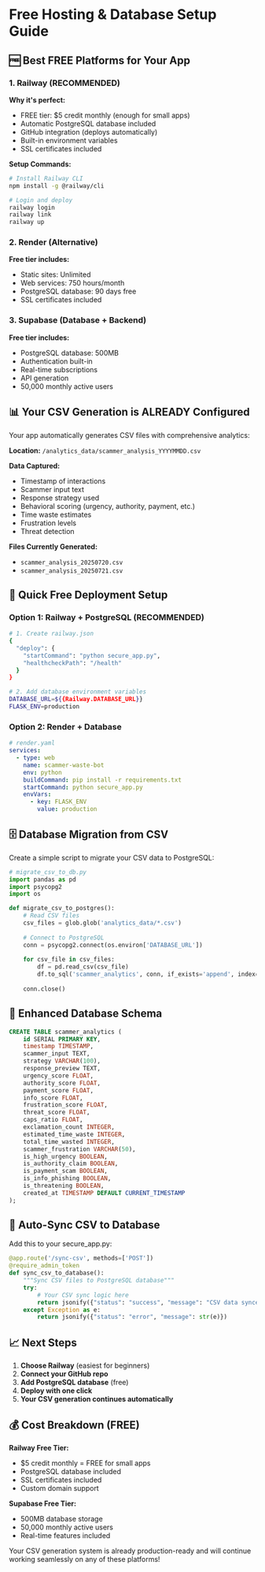 # Free Hosting & Database Setup Guide

## 🆓 Best FREE Platforms for Your App

### 1. **Railway** (RECOMMENDED)
**Why it's perfect:**
- FREE tier: $5 credit monthly (enough for small apps)
- Automatic PostgreSQL database included
- GitHub integration (deploys automatically)
- Built-in environment variables
- SSL certificates included

**Setup Commands:**
```bash
# Install Railway CLI
npm install -g @railway/cli

# Login and deploy
railway login
railway link
railway up
```

### 2. **Render** (Alternative)
**Free tier includes:**
- Static sites: Unlimited
- Web services: 750 hours/month
- PostgreSQL database: 90 days free
- SSL certificates included

### 3. **Supabase** (Database + Backend)
**Free tier includes:**
- PostgreSQL database: 500MB
- Authentication built-in
- Real-time subscriptions
- API generation
- 50,000 monthly active users

## 📊 Your CSV Generation is ALREADY Configured

Your app automatically generates CSV files with comprehensive analytics:

**Location:** `/analytics_data/scammer_analysis_YYYYMMDD.csv`

**Data Captured:**
- Timestamp of interactions
- Scammer input text
- Response strategy used
- Behavioral scoring (urgency, authority, payment, etc.)
- Time waste estimates
- Frustration levels
- Threat detection

**Files Currently Generated:**
- `scammer_analysis_20250720.csv`
- `scammer_analysis_20250721.csv`

## 🚀 Quick Free Deployment Setup

### Option 1: Railway + PostgreSQL (RECOMMENDED)
```bash
# 1. Create railway.json
{
  "deploy": {
    "startCommand": "python secure_app.py",
    "healthcheckPath": "/health"
  }
}

# 2. Add database environment variables
DATABASE_URL=${{Railway.DATABASE_URL}}
FLASK_ENV=production
```

### Option 2: Render + Database
```yaml
# render.yaml
services:
  - type: web
    name: scammer-waste-bot
    env: python
    buildCommand: pip install -r requirements.txt
    startCommand: python secure_app.py
    envVars:
      - key: FLASK_ENV
        value: production
```

## 🗄️ Database Migration from CSV

Create a simple script to migrate your CSV data to PostgreSQL:

```python
# migrate_csv_to_db.py
import pandas as pd
import psycopg2
import os

def migrate_csv_to_postgres():
    # Read CSV files
    csv_files = glob.glob('analytics_data/*.csv')
    
    # Connect to PostgreSQL
    conn = psycopg2.connect(os.environ['DATABASE_URL'])
    
    for csv_file in csv_files:
        df = pd.read_csv(csv_file)
        df.to_sql('scammer_analytics', conn, if_exists='append', index=False)
    
    conn.close()
```

## 💾 Enhanced Database Schema

```sql
CREATE TABLE scammer_analytics (
    id SERIAL PRIMARY KEY,
    timestamp TIMESTAMP,
    scammer_input TEXT,
    strategy VARCHAR(100),
    response_preview TEXT,
    urgency_score FLOAT,
    authority_score FLOAT,
    payment_score FLOAT,
    info_score FLOAT,
    frustration_score FLOAT,
    threat_score FLOAT,
    caps_ratio FLOAT,
    exclamation_count INTEGER,
    estimated_time_waste INTEGER,
    total_time_wasted INTEGER,
    scammer_frustration VARCHAR(50),
    is_high_urgency BOOLEAN,
    is_authority_claim BOOLEAN,
    is_payment_scam BOOLEAN,
    is_info_phishing BOOLEAN,
    is_threatening BOOLEAN,
    created_at TIMESTAMP DEFAULT CURRENT_TIMESTAMP
);
```

## 🔄 Auto-Sync CSV to Database

Add this to your secure_app.py:

```python
@app.route('/sync-csv', methods=['POST'])
@require_admin_token
def sync_csv_to_database():
    """Sync CSV files to PostgreSQL database"""
    try:
        # Your CSV sync logic here
        return jsonify({"status": "success", "message": "CSV data synced"})
    except Exception as e:
        return jsonify({"status": "error", "message": str(e)})
```

## 📈 Next Steps

1. **Choose Railway** (easiest for beginners)
2. **Connect your GitHub repo**
3. **Add PostgreSQL database** (free)
4. **Deploy with one click**
5. **Your CSV generation continues automatically**

## 💰 Cost Breakdown (FREE)

**Railway Free Tier:**
- $5 credit monthly = FREE for small apps
- PostgreSQL database included
- SSL certificates included
- Custom domain support

**Supabase Free Tier:**
- 500MB database storage
- 50,000 monthly active users
- Real-time features included

Your CSV generation system is already production-ready and will continue working seamlessly on any of these platforms!
